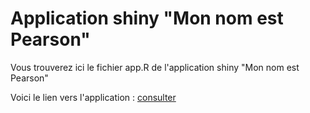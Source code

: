 # Application shiny "Mon nom est Pearson"

Vous trouverez ici le fichier app.R de l'application shiny "Mon nom est Pearson"

Voici le lien vers l'application : [consulter](https://analytics.huma-num.fr/Gregoire.LeCampion/Mon_nom_est_Pearson/)
